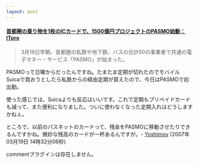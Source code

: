 ```yaml
---
layout: post
---
```

<h4><a href="http://itpro.nikkeibp.co.jp/article/NEWS/20070318/265522/">首都圏の乗り物を1枚のICカードで、1500億円プロジェクトのPASMO始動：ITpro</a></h4>
<blockquote><p>3月18日早朝、首都圏の私鉄や地下鉄、バスの合計50の事業者で共通の電子マネー・サービス「PASMO」が始まった。</p>
</blockquote>
<p>PASMOって日曜からだったんですね。たまたま定期が切れたのでモバイルSuicaで買おうとしたら私鉄からの経由定期が買えたので、今日はPASMOで初出勤。</p>
<p>使った感じでは、Suicaよりも反応はいいです。これで定期もプリペイドカードも減って、また便利になりました。ついに使わなくなった定期入れはどうしますかねぇ。</p>
<p>ところで、以前のパスネットのカードって、残金をPASMOに移動させたりできるんですかね。微妙な残高のカードが一杯あるんですが。- <a href="/?page=Yoshimov" class="wikipage">Yoshimov</a> (2007年03月19日 14時32分06秒)</p>
<p><span class="error">commentプラグインは存在しません。</span> </p>
